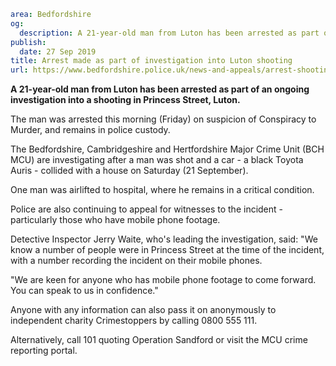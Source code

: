 ```yaml
area: Bedfordshire
og:
  description: A 21-year-old man from Luton has been arrested as part of an ongoing investigation into a shooting in Princess Street, Luton.
publish:
  date: 27 Sep 2019
title: Arrest made as part of investigation into Luton shooting
url: https://www.bedfordshire.police.uk/news-and-appeals/arrest-shooting-luton-sept-19
```

**A 21-year-old man from Luton has been arrested as part of an ongoing investigation into a shooting in Princess Street, Luton.**

The man was arrested this morning (Friday) on suspicion of Conspiracy to Murder, and remains in police custody.

The Bedfordshire, Cambridgeshire and Hertfordshire Major Crime Unit (BCH MCU) are investigating after a man was shot and a car - a black Toyota Auris - collided with a house on Saturday (21 September).

One man was airlifted to hospital, where he remains in a critical condition.

Police are also continuing to appeal for witnesses to the incident - particularly those who have mobile phone footage.

Detective Inspector Jerry Waite, who's leading the investigation, said: "We know a number of people were in Princess Street at the time of the incident, with a number recording the incident on their mobile phones.

"We are keen for anyone who has mobile phone footage to come forward. You can speak to us in confidence."

Anyone with any information can also pass it on anonymously to independent charity Crimestoppers by calling 0800 555 111.

Alternatively, call 101 quoting Operation Sandford or visit the MCU crime reporting portal.
